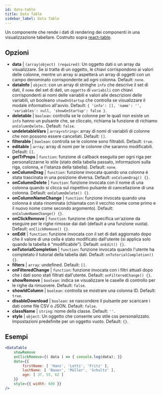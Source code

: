 ```yaml
---
id: data-table 
title: Data Table
sidebar_label: Data Table
---
```


Un componente che rende i dati di rendering dei componenti in una visualizzazione tabellare. Costruito sopra [react-table](https://react-table.js.org/).

## Opzioni

* __data__ | `(array|object) (required)`: Un oggetto dati o un array da visualizzare. Se si tratta di un oggetto, le chiavi corrispondono ai valori delle colonne, mentre un array si aspetterà un array di oggetti con un campo denominato corrispondente ad ogni colonna. Default: `none`.
* __dataInfo__ | `object`: con un array di stringhe `info` che descrive il set di dati, il `nome` del set di dati, un `oggetto` di `variabili` con chiavi corrispondenti ai nomi delle variabili e valori alle descrizioni delle variabili, un booleano `showOnStartup` che controlla se visualizzare il modale informativo all'avvio. Default: `{
  'info': [],
  'name': '',
  'variables': null,
  'showOnStartup': false
}`.
* __deletable__ | `boolean`: controlla se le colonne per le quali non esiste un `info` hanno un pulsante che, se cliccato, richiama la funzione di richiamo `onColumnDelete`.. Default: `false`.
* __undeletableVars__ | `array<string>`: array di nomi di variabili di colonne che non possono essere cancellati. Default: `[]`.
* __filterable__ | `boolean`: controlla se le colonne sono filtrabili. Default: `true`.
* __editable__ | `array`: array di nomi per le colonne che saranno modificabili. Default: `[]`.
* __getTrProps__ | `function`: funzione di callback eseguita per ogni riga per personalizzarne lo stile (stato della tabella passato, informazioni sulla riga,
colonna, e l'istanza della tabella). Default: `none`.
* __onColumnDrag__ | `function`: funzione invocata quando una colonna è stata trascinata in una posizione diversa. Default: `onColumnDrag() {}`.
* __onColumnDelete__ | `function`: funzione invocata con il nome di una colonna quando si clicca sul rispettivo pulsante di cancellazione di una colonna. Default: `onColumnDelete() {}`.
* __onColumnNameChange__ | `function`: funzione invocata quando una colonna è stata rinominata (chiamata con il vecchio nome come primo e il nuovo nome come secondo argomento). Default: `onColumnNameChange() {}`.
* __onClickRemove__ | `function`: funzione che specifica un'azione da eseguire per le righe rimosse dai dati (default a una funzione vuota). Default: `onClickRemove() {}`.
* __onEdit__ | `function`: funzione invocata con il set di dati aggiornato dopo che il valore di una cella è stato modificato dall'utente (si applica solo quando la tabella è "modificabile"). Default: `onEdit() {}`.
* __onTutorialCompletion__ | `function`: funzione invocata quando l'utente ha completato il tutorial della tabella dati. Default: `onTutorialCompletion() {}`.
* __filters__ | `array`: undefined. Default: `[]`.
* __onFilteredChange__ | `function`: funzione invocata con i filtri attuali dopo che i dati sono stati filtrati dall'utente. Default: `onFilteredChange() {}`.
* __showRemove__ | `boolean`: indica se visualizzare le caselle di controllo per le righe da rimuovere. Default: `false`.
* __showIdColumn__ | `boolean`: controlla se mostrare una colonna ID. Default: `true`.
* __disableDownload__ | `boolean`: se nascondere il pulsante per scaricare i dati come file CSV o JSON. Default: `false`.
* __className__ | `string`: nome della classe. Default: `''`.
* __style__ | `object`: Un oggetto che consente uno stile css personalizzato. Impostazioni predefinite per un oggetto vuoto. Default: `{}`.


## Esempi

```jsx live
<DataTable
    showRemove
    onClickRemove={( data ) => { console.log(data); }}
    data={{ 
        firstName: [ 'Hans', 'Lotti', 'Fritz' ], 
        lastName: [ 'Bauer', 'Müller', 'Schultz' ],
        age: [ 37, 55, 62 ]
    }}
    style={{ width: 600 }}
/>
```

